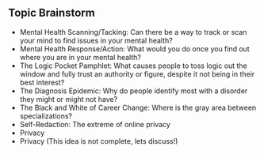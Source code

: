 
<h2>Topic Brainstorm</h2>
<ul>
  <li>Mental Health Scanning/Tacking: Can there be a way to track or scan your mind to find issues in your mental health?</li>
  <li>Mental Health Response/Action: What would you do once you find out where you are in your mental health?</li>
  <li>The Logic Pocket Pamphlet: What causes people to toss logic out the window and fully trust an authority or figure, despite it not being in their best interest?</li>
   <li>The Diagnosis Epidemic: Why do people identify most with a disorder they might or might not have?</li>
   <li>The Black and White of Career Change: Where is the gray area between specializations?</li>
   <li>Self-Redaction: The extreme of online privacy</li>
   <li>Privacy</li>
   <li>Privacy (This idea is not complete, lets discuss!)</li>
 </ul>
